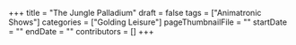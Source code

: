 +++
title = "The Jungle Palladium"
draft = false
tags = ["Animatronic Shows"]
categories = ["Golding Leisure"]
pageThumbnailFile = ""
startDate = ""
endDate = ""
contributors = []
+++
